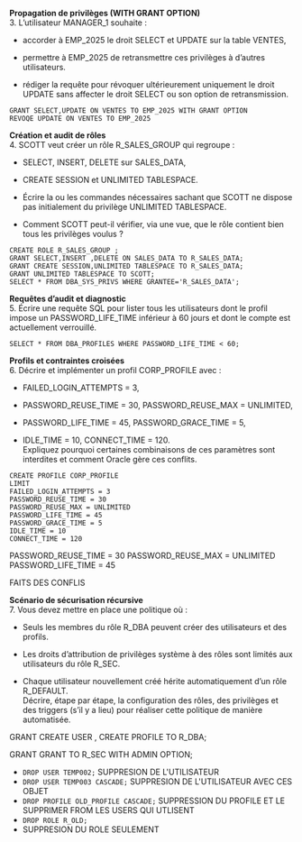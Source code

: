 

**Propagation de privilèges (WITH GRANT OPTION)**  
3. L’utilisateur MANAGER_1 souhaite :

- accorder à EMP_2025 le droit SELECT et UPDATE sur la table VENTES,
    
- permettre à EMP_2025 de retransmettre ces privilèges à d’autres utilisateurs.
    
- rédiger la requête pour révoquer ultérieurement uniquement le droit UPDATE sans affecter le droit SELECT ou son option de retransmission.
```
GRANT SELECT,UPDATE ON VENTES TO EMP_2025 WITH GRANT OPTION
REVOQE UPDATE ON VENTES TO EMP_2025

```


**Création et audit de rôles**  
4. SCOTT veut créer un rôle R_SALES_GROUP qui regroupe :

- SELECT, INSERT, DELETE sur SALES_DATA,
    
- CREATE SESSION et UNLIMITED TABLESPACE.
    
- Écrire la ou les commandes nécessaires sachant que SCOTT ne dispose pas initialement du privilège UNLIMITED TABLESPACE.
    
- Comment SCOTT peut-il vérifier, via une vue, que le rôle contient bien tous les privilèges voulus ?
```
CREATE ROLE R_SALES_GROUP ;
GRANT SELECT,INSERT ,DELETE ON SALES_DATA TO R_SALES_DATA;
GRANT CREATE SESSION,UNLIMITED TABLESPACE TO R_SALES_DATA;
GRANT UNLIMITED TABLESPACE TO SCOTT;
SELECT * FROM DBA_SYS_PRIVS WHERE GRANTEE='R_SALES_DATA';
```


**Requêtes d’audit et diagnostic**  
5. Écrire une requête SQL pour lister tous les utilisateurs dont le profil impose un PASSWORD_LIFE_TIME inférieur à 60 jours et dont le compte est actuellement verrouillé.
```
SELECT * FROM DBA_PROFILES WHERE PASSWORD_LIFE_TIME < 60;
```


**Profils et contraintes croisées**  
6. Décrire et implémenter un profil CORP_PROFILE avec :

- FAILED_LOGIN_ATTEMPTS = 3,
    
- PASSWORD_REUSE_TIME = 30, PASSWORD_REUSE_MAX = UNLIMITED,
    
- PASSWORD_LIFE_TIME = 45, PASSWORD_GRACE_TIME = 5,
    
- IDLE_TIME = 10, CONNECT_TIME = 120.  
    Expliquez pourquoi certaines combinaisons de ces paramètres sont interdites et comment Oracle gère ces conflits.
```
CREATE PROFILE CORP_PROFILE
LIMIT
FAILED_LOGIN_ATTEMPTS = 3
PASSWORD_REUSE_TIME = 30
PASSWORD_REUSE_MAX = UNLIMITED
PASSWORD_LIFE_TIME = 45
PASSWORD_GRACE_TIME = 5
IDLE_TIME = 10
CONNECT_TIME = 120  
```

PASSWORD_REUSE_TIME = 30
PASSWORD_REUSE_MAX = UNLIMITED
PASSWORD_LIFE_TIME = 45

FAITS DES CONFLIS 


**Scénario de sécurisation récursive**  
7. Vous devez mettre en place une politique où :

- Seuls les membres du rôle R_DBA peuvent créer des utilisateurs et des profils.
    
- Les droits d’attribution de privilèges système à des rôles sont limités aux utilisateurs du rôle R_SEC.
    
- Chaque utilisateur nouvellement créé hérite automatiquement d’un rôle R_DEFAULT.  
    Décrire, étape par étape, la configuration des rôles, des privilèges et des triggers (s’il y a lieu) pour réaliser cette politique de manière automatisée.

GRANT CREATE USER , CREATE PROFILE TO R_DBA;

GRANT GRANT TO R_SEC WITH ADMIN OPTION;


- `DROP USER TEMP002;`
    SUPPRESION DE L'UTILISATEUR
- `DROP USER TEMP003 CASCADE;`
    SUPPRESION DE L'UTILISATEUR AVEC CES OBJET 
- `DROP PROFILE OLD_PROFILE CASCADE;`
    SUPPRESSION DU PROFILE ET LE SUPPRIMER FROM LES USERS QUI UTLISENT
- `DROP ROLE R_OLD;`
- SUPPRESION DU ROLE SEULEMENT